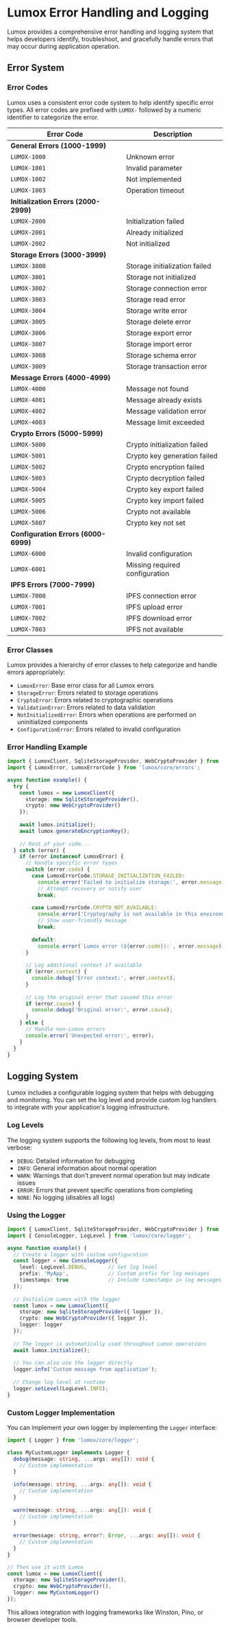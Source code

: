 # Lumox Error Handling and Logging

Lumox provides a comprehensive error handling and logging system that helps developers identify, troubleshoot, and gracefully handle errors that may occur during application operation.

## Error System

### Error Codes

Lumox uses a consistent error code system to help identify specific error types. All error codes are prefixed with `LUMOX-` followed by a numeric identifier to categorize the error.

| Error Code | Description |
|------------|-------------|
| **General Errors (1000-1999)** | |
| `LUMOX-1000` | Unknown error |
| `LUMOX-1001` | Invalid parameter |
| `LUMOX-1002` | Not implemented |
| `LUMOX-1003` | Operation timeout |
| **Initialization Errors (2000-2999)** | |
| `LUMOX-2000` | Initialization failed |
| `LUMOX-2001` | Already initialized |
| `LUMOX-2002` | Not initialized |
| **Storage Errors (3000-3999)** | |
| `LUMOX-3000` | Storage initialization failed |
| `LUMOX-3001` | Storage not initialized |
| `LUMOX-3002` | Storage connection error |
| `LUMOX-3003` | Storage read error |
| `LUMOX-3004` | Storage write error |
| `LUMOX-3005` | Storage delete error |
| `LUMOX-3006` | Storage export error |
| `LUMOX-3007` | Storage import error |
| `LUMOX-3008` | Storage schema error |
| `LUMOX-3009` | Storage transaction error |
| **Message Errors (4000-4999)** | |
| `LUMOX-4000` | Message not found |
| `LUMOX-4001` | Message already exists |
| `LUMOX-4002` | Message validation error |
| `LUMOX-4003` | Message limit exceeded |
| **Crypto Errors (5000-5999)** | |
| `LUMOX-5000` | Crypto initialization failed |
| `LUMOX-5001` | Crypto key generation failed |
| `LUMOX-5002` | Crypto encryption failed |
| `LUMOX-5003` | Crypto decryption failed |
| `LUMOX-5004` | Crypto key export failed |
| `LUMOX-5005` | Crypto key import failed |
| `LUMOX-5006` | Crypto not available |
| `LUMOX-5007` | Crypto key not set |
| **Configuration Errors (6000-6999)** | |
| `LUMOX-6000` | Invalid configuration |
| `LUMOX-6001` | Missing required configuration |
| **IPFS Errors (7000-7999)** | |
| `LUMOX-7000` | IPFS connection error |
| `LUMOX-7001` | IPFS upload error |
| `LUMOX-7002` | IPFS download error |
| `LUMOX-7003` | IPFS not available |

### Error Classes

Lumox provides a hierarchy of error classes to help categorize and handle errors appropriately:

- `LumoxError`: Base error class for all Lumox errors
- `StorageError`: Errors related to storage operations
- `CryptoError`: Errors related to cryptographic operations
- `ValidationError`: Errors related to data validation
- `NotInitializedError`: Errors when operations are performed on uninitialized components
- `ConfigurationError`: Errors related to invalid configuration

### Error Handling Example

```ts
import { LumoxClient, SqliteStorageProvider, WebCryptoProvider } from 'lumox';
import { LumoxError, LumoxErrorCode } from 'lumox/core/errors';

async function example() {
  try {
    const lumox = new LumoxClient({
      storage: new SqliteStorageProvider(),
      crypto: new WebCryptoProvider()
    });
    
    await lumox.initialize();
    await lumox.generateEncryptionKey();
    
    // Rest of your code...
  } catch (error) {
    if (error instanceof LumoxError) {
      // Handle specific error types
      switch (error.code) {
        case LumoxErrorCode.STORAGE_INITIALIZATION_FAILED:
          console.error('Failed to initialize storage:', error.message);
          // Attempt recovery or notify user
          break;
          
        case LumoxErrorCode.CRYPTO_NOT_AVAILABLE:
          console.error('Cryptography is not available in this environment');
          // Show user-friendly message
          break;
          
        default:
          console.error(`Lumox error (${error.code}):`, error.message);
      }
      
      // Log additional context if available
      if (error.context) {
        console.debug('Error context:', error.context);
      }
      
      // Log the original error that caused this error
      if (error.cause) {
        console.debug('Original error:', error.cause);
      }
    } else {
      // Handle non-Lumox errors
      console.error('Unexpected error:', error);
    }
  }
}
```

## Logging System

Lumox includes a configurable logging system that helps with debugging and monitoring. You can set the log level and provide custom log handlers to integrate with your application's logging infrastructure.

### Log Levels

The logging system supports the following log levels, from most to least verbose:

- `DEBUG`: Detailed information for debugging
- `INFO`: General information about normal operation
- `WARN`: Warnings that don't prevent normal operation but may indicate issues
- `ERROR`: Errors that prevent specific operations from completing
- `NONE`: No logging (disables all logs)

### Using the Logger

```ts
import { LumoxClient, SqliteStorageProvider, WebCryptoProvider } from 'lumox';
import { ConsoleLogger, LogLevel } from 'lumox/core/logger';

async function example() {
  // Create a logger with custom configuration
  const logger = new ConsoleLogger({
    level: LogLevel.DEBUG,       // Set log level
    prefix: 'MyApp',             // Custom prefix for log messages
    timestamps: true             // Include timestamps in log messages
  });
  
  // Initialize Lumox with the logger
  const lumox = new LumoxClient({
    storage: new SqliteStorageProvider({ logger }),
    crypto: new WebCryptoProvider({ logger }),
    logger: logger
  });
  
  // The logger is automatically used throughout Lumox operations
  await lumox.initialize();
  
  // You can also use the logger directly
  logger.info('Custom message from application');
  
  // Change log level at runtime
  logger.setLevel(LogLevel.INFO);
}
```

### Custom Logger Implementation

You can implement your own logger by implementing the `Logger` interface:

```ts
import { Logger } from 'lumox/core/logger';

class MyCustomLogger implements Logger {
  debug(message: string, ...args: any[]): void {
    // Custom implementation
  }
  
  info(message: string, ...args: any[]): void {
    // Custom implementation
  }
  
  warn(message: string, ...args: any[]): void {
    // Custom implementation
  }
  
  error(message: string, error?: Error, ...args: any[]): void {
    // Custom implementation
  }
}

// Then use it with Lumox
const lumox = new LumoxClient({
  storage: new SqliteStorageProvider(),
  crypto: new WebCryptoProvider(),
  logger: new MyCustomLogger()
});
```

This allows integration with logging frameworks like Winston, Pino, or browser developer tools.
